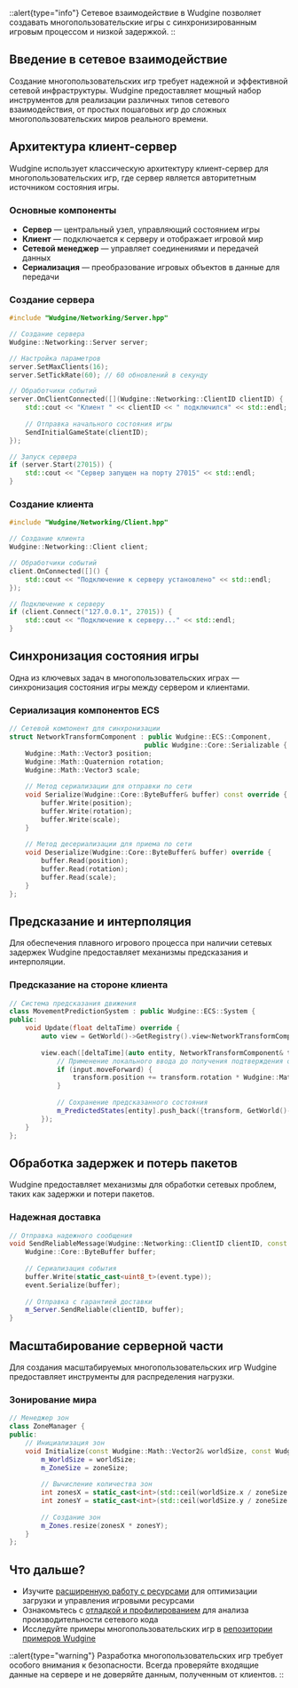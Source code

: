 ::alert{type="info"}
Сетевое взаимодействие в Wudgine позволяет создавать многопользовательские игры с синхронизированным игровым процессом и низкой задержкой.
::

## Введение в сетевое взаимодействие

Создание многопользовательских игр требует надежной и эффективной сетевой инфраструктуры. Wudgine предоставляет мощный набор инструментов для реализации различных типов сетевого взаимодействия, от простых пошаговых игр до сложных многопользовательских миров реального времени.

## Архитектура клиент-сервер

Wudgine использует классическую архитектуру клиент-сервер для многопользовательских игр, где сервер является авторитетным источником состояния игры.

### Основные компоненты

- **Сервер** — центральный узел, управляющий состоянием игры
- **Клиент** — подключается к серверу и отображает игровой мир
- **Сетевой менеджер** — управляет соединениями и передачей данных
- **Сериализация** — преобразование игровых объектов в данные для передачи

### Создание сервера

```cpp
#include "Wudgine/Networking/Server.hpp"

// Создание сервера
Wudgine::Networking::Server server;

// Настройка параметров
server.SetMaxClients(16);
server.SetTickRate(60); // 60 обновлений в секунду

// Обработчики событий
server.OnClientConnected([](Wudgine::Networking::ClientID clientID) {
    std::cout << "Клиент " << clientID << " подключился" << std::endl;
    
    // Отправка начального состояния игры
    SendInitialGameState(clientID);
});

// Запуск сервера
if (server.Start(27015)) {
    std::cout << "Сервер запущен на порту 27015" << std::endl;
}
```

### Создание клиента

```cpp
#include "Wudgine/Networking/Client.hpp"

// Создание клиента
Wudgine::Networking::Client client;

// Обработчики событий
client.OnConnected([]() {
    std::cout << "Подключение к серверу установлено" << std::endl;
});

// Подключение к серверу
if (client.Connect("127.0.0.1", 27015)) {
    std::cout << "Подключение к серверу..." << std::endl;
}
```

## Синхронизация состояния игры

Одна из ключевых задач в многопользовательских играх — синхронизация состояния игры между сервером и клиентами.

### Сериализация компонентов ECS

```cpp
// Сетевой компонент для синхронизации
struct NetworkTransformComponent : public Wudgine::ECS::Component, 
                                  public Wudgine::Core::Serializable {
    Wudgine::Math::Vector3 position;
    Wudgine::Math::Quaternion rotation;
    Wudgine::Math::Vector3 scale;
    
    // Метод сериализации для отправки по сети
    void Serialize(Wudgine::Core::ByteBuffer& buffer) const override {
        buffer.Write(position);
        buffer.Write(rotation);
        buffer.Write(scale);
    }
    
    // Метод десериализации для приема по сети
    void Deserialize(Wudgine::Core::ByteBuffer& buffer) override {
        buffer.Read(position);
        buffer.Read(rotation);
        buffer.Read(scale);
    }
};
```

## Предсказание и интерполяция

Для обеспечения плавного игрового процесса при наличии сетевых задержек Wudgine предоставляет механизмы предсказания и интерполяции.

### Предсказание на стороне клиента

```cpp
// Система предсказания движения
class MovementPredictionSystem : public Wudgine::ECS::System {
public:
    void Update(float deltaTime) override {
        auto view = GetWorld()->GetRegistry().view<NetworkTransformComponent, InputComponent>();
        
        view.each([deltaTime](auto entity, NetworkTransformComponent& transform, InputComponent& input) {
            // Применение локального ввода до получения подтверждения от сервера
            if (input.moveForward) {
                transform.position += transform.rotation * Wudgine::Math::Vector3::Forward() * MOVE_SPEED * deltaTime;
            }
            
            // Сохранение предсказанного состояния
            m_PredictedStates[entity].push_back({transform, GetWorld()->GetTime()});
        });
    }
};
```

## Обработка задержек и потерь пакетов

Wudgine предоставляет механизмы для обработки сетевых проблем, таких как задержки и потери пакетов.

### Надежная доставка

```cpp
// Отправка надежного сообщения
void SendReliableMessage(Wudgine::Networking::ClientID clientID, const GameEvent& event) {
    Wudgine::Core::ByteBuffer buffer;
    
    // Сериализация события
    buffer.Write(static_cast<uint8_t>(event.type));
    event.Serialize(buffer);
    
    // Отправка с гарантией доставки
    m_Server.SendReliable(clientID, buffer);
}
```

## Масштабирование серверной части

Для создания масштабируемых многопользовательских игр Wudgine предоставляет инструменты для распределения нагрузки.

### Зонирование мира

```cpp
// Менеджер зон
class ZoneManager {
public:
    // Инициализация зон
    void Initialize(const Wudgine::Math::Vector2& worldSize, const Wudgine::Math::Vector2& zoneSize) {
        m_WorldSize = worldSize;
        m_ZoneSize = zoneSize;
        
        // Вычисление количества зон
        int zonesX = static_cast<int>(std::ceil(worldSize.x / zoneSize.x));
        int zonesY = static_cast<int>(std::ceil(worldSize.y / zoneSize.y));
        
        // Создание зон
        m_Zones.resize(zonesX * zonesY);
    }
};
```

## Что дальше?

- Изучите [расширенную работу с ресурсами](/advanced-topics/advanced-resources) для оптимизации загрузки и управления игровыми ресурсами
- Ознакомьтесь с [отладкой и профилированием](/advanced-topics/debugging-profiling) для анализа производительности сетевого кода
- Исследуйте примеры многопользовательских игр в [репозитории примеров Wudgine](https://github.com/wudgine/examples)

::alert{type="warning"}
Разработка многопользовательских игр требует особого внимания к безопасности. Всегда проверяйте входящие данные на сервере и не доверяйте данным, полученным от клиентов.
::
